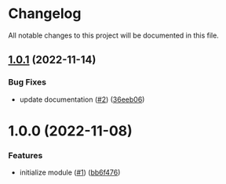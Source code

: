 # Changelog

All notable changes to this project will be documented in this file.

## [1.0.1](https://github.com/nuvibit/terraform-aws-core-parameters/compare/1.0.0...1.0.1) (2022-11-14)


### Bug Fixes

* update documentation ([#2](https://github.com/nuvibit/terraform-aws-core-parameters/issues/2)) ([36eeb06](https://github.com/nuvibit/terraform-aws-core-parameters/commit/36eeb068c2d0d7cf3bd35be76b90bef5d8f59889))

# 1.0.0 (2022-11-08)


### Features

* initialize module ([#1](https://github.com/nuvibit/terraform-aws-core-parameters/issues/1)) ([bb6f476](https://github.com/nuvibit/terraform-aws-core-parameters/commit/bb6f47647d83c3ad0b7b3fff7231cf1355a435c6))
